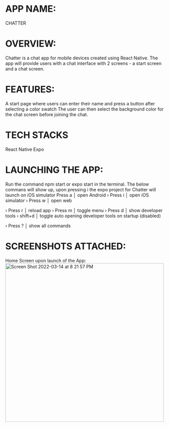 # APP NAME:
CHATTER

# OVERVIEW:
Chatter is a chat app for mobile devices created using React Native. The app will provide users with a chat interface with 2 screens - a start screen and a chat screen.

# FEATURES:
A start page where users can enter their name and press a button after selecting a color swatch
The user can then select the background color for the chat screen before joining the chat.

# TECH STACKS
React Native
Expo


# LAUNCHING THE APP:
Run the command npm start or expo start in the terminal. The below commans will show up, upon pressing i the expo project for Chatter will launch on iOS simulator
Press a │ open Android
› Press i │ open iOS simulator
› Press w │ open web

› Press r │ reload app
› Press m │ toggle menu
› Press d │ show developer tools
› shift+d │ toggle auto opening developer tools on startup (disabled)

› Press ? │ show all commands


# SCREENSHOTS ATTACHED:
Home Screen upon launch of the App:
<img width="496" alt="Screen Shot 2022-03-14 at 8 21 57 PM" src="https://user-images.githubusercontent.com/80176993/158283236-58fb1ce8-0b10-49b9-ba46-d57012d1040f.png">
